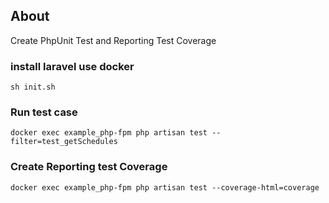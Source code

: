 

## About
Create PhpUnit Test and Reporting Test Coverage

### install laravel use docker

```shell
sh init.sh
```
### Run test case
```shell
docker exec example_php-fpm php artisan test --filter=test_getSchedules
```
### Create Reporting test Coverage

```shell
docker exec example_php-fpm php artisan test --coverage-html=coverage
```